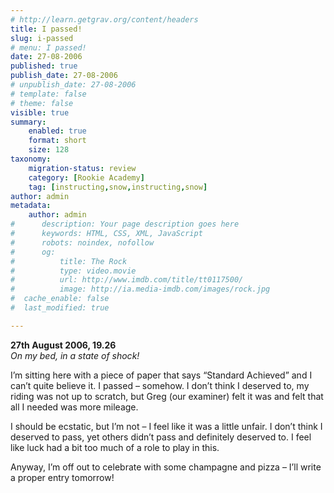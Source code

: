 ```yaml
---
# http://learn.getgrav.org/content/headers
title: I passed!
slug: i-passed
# menu: I passed!
date: 27-08-2006
published: true
publish_date: 27-08-2006
# unpublish_date: 27-08-2006
# template: false
# theme: false
visible: true
summary:
    enabled: true
    format: short
    size: 128
taxonomy:
    migration-status: review
    category: [Rookie Academy]
    tag: [instructing,snow,instructing,snow]
author: admin
metadata:
    author: admin
#      description: Your page description goes here
#      keywords: HTML, CSS, XML, JavaScript
#      robots: noindex, nofollow
#      og:
#          title: The Rock
#          type: video.movie
#          url: http://www.imdb.com/title/tt0117500/
#          image: http://ia.media-imdb.com/images/rock.jpg
#  cache_enable: false
#  last_modified: true

---
```


**27th August 2006, 19.26**  
*On my bed, in a state of shock!*

I’m sitting here with a piece of paper that says “Standard Achieved” and I can’t quite believe it. I passed – somehow. I don’t think I deserved to, my riding was not up to scratch, but Greg (our examiner) felt it was and felt that all I needed was more mileage.

I should be ecstatic, but I’m not – I feel like it was a little unfair. I don’t think I deserved to pass, yet others didn’t pass and definitely deserved to. I feel like luck had a bit too much of a role to play in this.

Anyway, I’m off out to celebrate with some champagne and pizza – I’ll write a proper entry tomorrow!